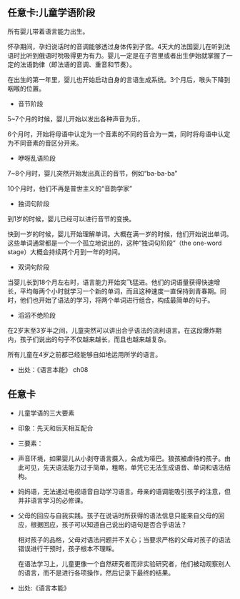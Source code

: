 任意卡:儿童学语阶段
- 
所有婴儿带着语言能力出生。

怀孕期间，孕妇说话时的音调能够透过身体传到子宫。4天大的法国婴儿在听到法语时比听到俄语时吮吸得更为有力。婴儿一定是在子宫里或者出生伊始就掌握了一定的法语韵律（即法语的音调、重音和节奏）。

在出生的第一年里，婴儿也开始启动自身的言语生成系统。3个月后，喉头下降到咽喉的位置。



- 音节阶段

5~7个月的时候，婴儿开始以发出各种声音为乐，

6个月时，开始将母语中认定为一个音素的不同的音合为一类，同时将母语中认定为不同音素的音区分开来。

- 咿呀乱语阶段

7~8个月时，婴儿突然开始发出真正的音节，例如“ba-ba-ba”

10个月时，他们不再是普世主义的“音韵学家”

- 独词句阶段

到1岁的时候，婴儿已经可以进行音节的变换。

快到一岁的时候，婴儿开始理解单词。大概在满一岁的时候，他们开始说出单词。这些单词通常都是一个一个孤立地说出的，这种“独词句阶段”（the one-word stage）大概会持续两个月到一年的时间。

- 双词句阶段

当婴儿长到18个月左右时，语言能力开始突飞猛进。他们的词语量获得快速增长，平均每两个小时就学习一个新的单词，而且这种速度一直保持到青春期。同时，他们也开始了语法的学习，将两个单词进行组合，构成最简单的句子。

- 滔滔不绝阶段

在2岁末至3岁半之间，儿童突然可以讲出合乎语法的流利语言。在这段爆炸期内，孩子们说出的句子不仅越来越长，而且也越来越复杂。

所有儿童在4岁之前都已经能够自如地运用所学的语言。


- 出处：《语言本能》 ch08


任意卡
- 


- 儿童学语的三大要素

- 印象：先天和后天相互配合


- 三要素：

 - 声音环境，如果婴儿从小剥夺语言摄入，会成为哑巴。狼孩被虐待的孩子。由此可见，先天语法能力过于简单，粗略，单凭它无法生成语音、单词和语法结构。
 
 - 妈妈语，无法通过电视语音自动学习语言。母亲的语调能吸引孩子的注意，但并非语言学习的必修课。
 - 父母的回应与自我实践。孩子在说话时所获得的语法信息只能来自父母的回应，根据回应，孩子可以知道自己说出的语句是否合乎语法？
 
    相对孩子的品格，父母对语法问题并不关心；当要求严格的父母对孩子的语法错误进行干预时，孩子根本不理睬。
 
    在语法学习上，儿童更像一个自然研究者而非实验研究者，他们被动观察别人的语言，而不是进行各项操作，然后记录下最终的结果。                                       


- 出处:《语言本能》

